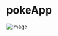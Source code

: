 # pokeApp
![image](https://user-images.githubusercontent.com/23228621/159758045-8fa5a3aa-a933-4c07-8dac-2a74e8a34094.png)
